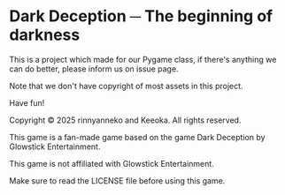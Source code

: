 # Dark Deception ─ The beginning of darkness

This is a project which made for our Pygame class, if there's anything we can do better, please inform us on issue page.

Note that we don't have copyright of most assets in this project.

Have fun!

Copyright © 2025 rinnyanneko and Keeoka. All rights reserved.

This game is a fan-made game based on the game Dark Deception by Glowstick Entertainment.

This game is not affiliated with Glowstick Entertainment.

Make sure to read the LICENSE file before using this game.